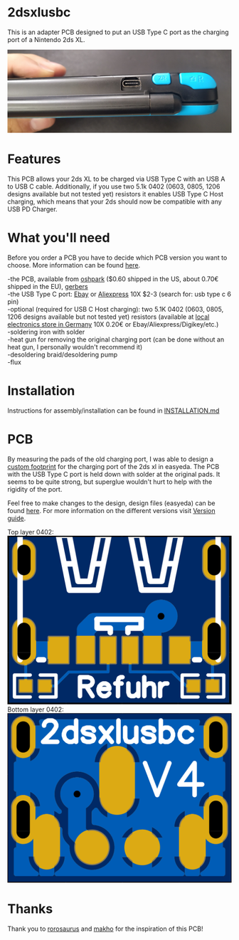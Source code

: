 # 2dsxlusbc

This is an adapter PCB designed to put an USB Type C port as the charging port of a Nintendo 2ds XL.  

![Finished Mod](/images/finished.jpg)

# Features

This PCB allows your 2ds XL to be charged via USB Type C with an USB A to USB C cable. Additionally, if you use two 5.1k 0402 (0603, 0805, 1206 designs available but not tested yet) resistors it enables USB Type C Host charging, which means that your 2ds should now be compatible with any USB PD Charger.

# What you'll need  
Before you order a PCB you have to decide which PCB version you want to choose. More information can be found [here](/design%20files/README.md).

-the PCB, available from [oshpark](https://oshpark.com/shared_projects/pbCMp1gR) ($0.60 shipped in the US, about 0.70€ shipped in the EU), [gerbers](gerber/Gerber_PCB_2dsxlusbc_V4.zip)  
-the USB Type C port: [Ebay](https://www.ebay.com/itm/153460023680) or [Aliexpress](https://www.aliexpress.com/wholesale?&SearchText=usb+type+c+6+pin) 10X $2-3 (search for: usb type c 6 pin)  
-optional (required for USB C Host charging): two 5.1K 0402 (0603, 0805, 1206 designs available but not tested yet) resistors (available at [local electronics store in Germany](https://www.conrad.de/de/p/tru-components-tc-0402wgf5101tce203-dickschicht-widerstand-5-1-k-smd-0402-0-063-w-1-100-ppm-c-1-st-tape-cut-1585197.html) 10X 0.20€ or Ebay/Aliexpress/Digikey/etc.)  
-soldering iron with solder  
-heat gun for removing the original charging port (can be done without an heat gun, I personally wouldn't recommend it)  
-desoldering braid/desoldering pump  
-flux  

# Installation

Instructions for assembly/installation can be found in [INSTALLATION.md](/INSTALLATION.md)  

# PCB

By measuring the pads of the old charging port, I was able to design a [custom footprint](https://easyeda.com/component/d013406ddfa94d40b684a1f854966128) for the charging port of the 2ds xl in easyeda. The PCB with the USB Type C port is held down with solder at the original pads. It seems to be quite strong, but superglue wouldn't hurt to help with the rigidity of the port.  

Feel free to make changes to the design, design files (easyeda) can be found [here](/design%20files). For more information on the different versions visit [Version guide](/design%20files/README.md).

Top layer 0402:
![Top layer](/images/top.png)
Bottom layer 0402:
![Bottom layer](/images/bottom.png)

# Thanks

Thank you to [rorosaurus](https://github.com/rorosaurus/3ds-xl-usb-c) and [makho](https://github.com/makhowastaken/3DS_C) for the inspiration of this PCB!
